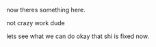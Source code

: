 now theres something here. 

not crazy work dude 

lets see what we can do
okay that shi is fixed now. 

